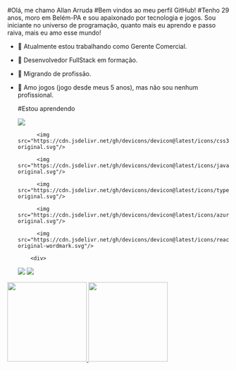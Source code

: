 
#Olá, me chamo Allan Arruda
#Bem vindos ao meu perfil GitHub!
#Tenho 29 anos, moro em Belém-PA e sou apaixonado por tecnologia e jogos. Sou iniciante no universo de programação, quanto mais eu aprendo e passo raiva, mais eu amo esse mundo! 

- 🔭 Atualmente estou trabalhando como Gerente Comercial.
- 🌱 Desenvolvedor FullStack em formação.
- 🤔 Migrando de profissão.
- 💬 Amo jogos (jogo desde meus 5 anos), mas não sou nenhum profissional.

  #Estou aprendendo

  <div>
            <img src="https://cdn.jsdelivr.net/gh/devicons/devicon@latest/icons/html5/html5-original.svg"/>
          
            <img src="https://cdn.jsdelivr.net/gh/devicons/devicon@latest/icons/css3/css3-original.svg"/>
          
            <img src="https://cdn.jsdelivr.net/gh/devicons/devicon@latest/icons/javascript/javascript-original.svg"/>
          
            <img src="https://cdn.jsdelivr.net/gh/devicons/devicon@latest/icons/typescript/typescript-original.svg"/>
          
            <img src="https://cdn.jsdelivr.net/gh/devicons/devicon@latest/icons/azuresqldatabase/azuresqldatabase-original.svg"/>
          
            <img src="https://cdn.jsdelivr.net/gh/devicons/devicon@latest/icons/react/react-original-wordmark.svg"/>
  </div>

          <div>
  <a href="https://www.linkedin.com/in/allan-arruda-2b054b301/" target="_blank"><img loading="lazy" src="https://img.shields.io/badge/-LinkedIn-%230077B5?style=for-the-badge&logo=linkedin&logoColor=white" target="_blank"></a>
  <a href = "allan.p.arruda@hotmail.com"><img loading="lazy" src="https://img.shields.io/badge/Gmail-D14836?style=for-the-badge&logo=gmail&logoColor=white" target="_blank"></a>
  </div>

  <div>
<a href="https://github.com/allanarrud">
<img loading="lazy" height="180em" src="https://github-readme-stats.vercel.app/api/top-langs/?username=allanarrud&layout=compact&langs_count=7&theme=dracula"/>
<img loading="lazy" height="180em" src="https://github-readme-stats.vercel.app/api?username=allanarrud&show_icons=true&theme=dracula&include_all_commits=true&count_private=true"/>
</div>


